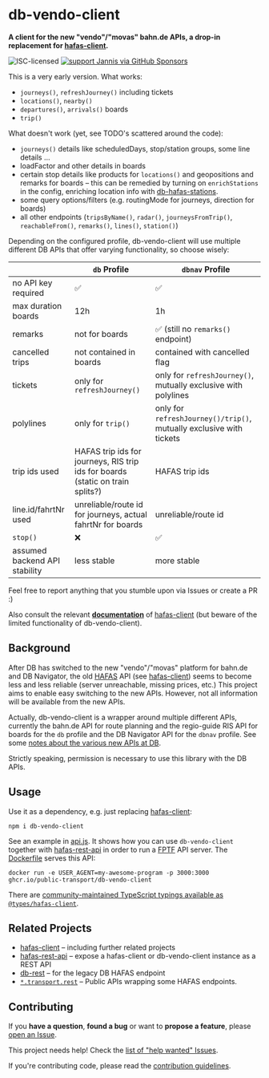 # db-vendo-client

**A client for the new "vendo"/"movas" bahn.de APIs, a drop-in replacement for [hafas-client](https://github.com/public-transport/hafas-client/).**

![ISC-licensed](https://img.shields.io/github/license/public-transport/db-vendo-client.svg)
[![support Jannis via GitHub Sponsors](https://img.shields.io/badge/support%20Jannis-donate-fa7664.svg)](https://github.com/sponsors/derhuerst)

This is a very early version. What works:

* `journeys()`, `refreshJourney()` including tickets
* `locations()`, `nearby()`
* `departures()`, `arrivals()` boards
* `trip()`

What doesn't work (yet, see TODO's scattered around the code):

* `journeys()` details like scheduledDays, stop/station groups, some line details ...
* loadFactor and other details in boards
* certain stop details like products for `locations()` and geopositions and remarks for boards – this can be remedied by turning on `enrichStations` in the config, enriching location info with [db-hafas-stations](https://github.com/derhuerst/db-hafas-stations).
* some query options/filters (e.g. routingMode for journeys, direction for boards)
* all other endpoints (`tripsByName()`, `radar()`, `journeysFromTrip()`, `reachableFrom()`, `remarks()`, `lines()`, `station()`)

Depending on the configured profile, db-vendo-client will use multiple different DB APIs that offer varying functionality, so choose wisely:

|                       | `db` Profile        | `dbnav` Profile |
| -------------         | -------------     | ------------- |
| no API key required   | ✅                | ✅ |
| max duration boards   | 12h | 1h |
| remarks               | not for boards | ✅ (still no `remarks()` endpoint) |
| cancelled trips       | not contained in boards | contained with cancelled flag |
| tickets               | only for `refreshJourney()` | only for `refreshJourney()`, mutually exclusive with polylines |
| polylines             | only for `trip()` | only for `refreshJourney()/trip()`, mutually exclusive with tickets |
| trip ids used         | HAFAS trip ids for journeys, RIS trip ids for boards (static on train splits?) | HAFAS trip ids |
| line.id/fahrtNr used  | unreliable/route id for journeys, actual fahrtNr for boards | unreliable/route id |
| `stop()`              | ❌ | ✅ |
| assumed backend API stability | less stable | more stable |

Feel free to report anything that you stumble upon via Issues or create a PR :)

Also consult the relevant **[documentation](https://github.com/public-transport/hafas-client/blob/main/docs/readme.md)** of [hafas-client](https://github.com/public-transport/hafas-client/) (but beware of the limited functionality of db-vendo-client).


## Background

After DB has switched to the new "vendo"/"movas" platform for bahn.de and DB Navigator, the old [HAFAS](https://de.wikipedia.org/wiki/HAFAS) API (see [hafas-client](https://github.com/public-transport/hafas-client/)) seems to become less and less reliable (server unreachable, missing prices, etc.) This project aims to enable easy switching to the new APIs. However, not all information will be available from the new APIs.

Actually, db-vendo-client is a wrapper around multiple different APIs, currently the bahn.de API for route planning and the regio-guide RIS API for boards for the `db` profile and the DB Navigator API for the `dbnav` profile. See some [notes about the various new APIs at DB](docs/db-apis.md).

Strictly speaking, permission is necessary to use this library with the DB APIs.

## Usage

Use it as a dependency, e.g. just replacing [hafas-client](https://github.com/public-transport/hafas-client/):

```
npm i db-vendo-client
```

See an example in [api.js](api.js). It shows how you can use `db-vendo-client` together with [hafas-rest-api](https://github.com/public-transport/hafas-rest-api/) in order to run a [FPTF](https://github.com/public-transport/friendly-public-transport-format) API server. The [Dockerfile](Dockerfile) serves this API:

```
docker run -e USER_AGENT=my-awesome-program -p 3000:3000 ghcr.io/public-transport/db-vendo-client
```

There are [community-maintained TypeScript typings available as `@types/hafas-client`](https://www.npmjs.com/package/@types/hafas-client). 

## Related Projects

- [hafas-client](https://github.com/public-transport/hafas-client/) – including further related projects
- [hafas-rest-api](https://github.com/public-transport/hafas-rest-api/) – expose a hafas-client or db-vendo-client instance as a REST API
- [db-rest](https://github.com/derhuerst/db-rest/) – for the legacy DB HAFAS endpoint
- [`*.transport.rest`](https://transport.rest/) – Public APIs wrapping some HAFAS endpoints.

## Contributing

If you **have a question**, **found a bug** or want to **propose a feature**, please [open an Issue](https://github.com/public-transport/db-vendo-client/issues).

This project needs help! Check the [list of "help wanted" Issues](https://github.com/public-transport/db-vendo-client/issues?q=is%3Aopen+is%3Aissue+label%3A%22help+wanted%22).

If you're contributing code, please read the [contribution guidelines](contributing.md).
